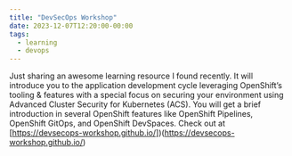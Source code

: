 ```yaml
---
title: "DevSecOps Workshop"
date: 2023-12-07T12:20:00-00:00
tags:
  - learning
  - devops
---
```


Just sharing an awesome learning resource I found recently. It will introduce you to the application development cycle leveraging OpenShift’s tooling & features with a special focus on securing your environment using Advanced Cluster Security for Kubernetes (ACS). You will get a brief introduction in several OpenShift features like OpenShift Pipelines, OpenShift GitOps, and OpenShift DevSpaces. 
Check out at [https://devsecops-workshop.github.io/])(https://devsecops-workshop.github.io/)
